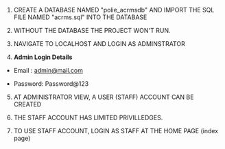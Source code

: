 1. CREATE A DATABASE NAMED "polie_acrmsdb" AND IMPORT THE SQL FILE NAMED "acrms.sql" INTO THE DATABASE

2. WITHOUT THE DATABASE THE PROJECT WON'T RUN.

3. NAVIGATE TO LOCALHOST AND LOGIN AS ADMINSTRATOR

4. **Admin Login Details**

* Email   : admin@mail.com 

* Password: Password@123

5. AT ADMINISTRATOR VIEW, A USER (STAFF) ACCOUNT CAN BE CREATED

6. THE STAFF ACCOUNT HAS LIMITED PRIVILLEDGES.

7. TO USE STAFF ACCOUNT, LOGIN AS STAFF AT THE HOME PAGE (index page)